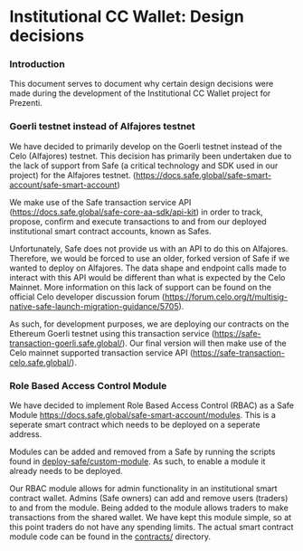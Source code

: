 # Institutional CC Wallet: Design decisions

### Introduction

This document serves to document why certain design decisions were made during the development of the Institutional CC Wallet project for Prezenti.

### Goerli testnet instead of Alfajores testnet

We have decided to primarily develop on the Goerli testnet instead of the Celo (Alfajores) testnet.
This decision has primarily been undertaken due to the lack of support from Safe (a critical technology and SDK used in our project) for the Alfajores testnet. (https://docs.safe.global/safe-smart-account/safe-smart-account)

We make use of the Safe transaction service API (https://docs.safe.global/safe-core-aa-sdk/api-kit) in order to track, propose, confirm and execute transactions to and from our deployed institutional smart contract accounts, known as Safes. 

Unfortunately, Safe does not provide us with an API to do this on Alfajores. Therefore, we would be forced to use an older, forked version of Safe if we wanted to deploy on Alfajores. The data shape and endpoint calls made to interact with this API would be different than what is expected by the Celo Mainnet. More information on this lack of support can be found on the official Celo developer discussion forum (https://forum.celo.org/t/multisig-native-safe-launch-migration-guidance/5705).

As such, for development purposes, we are deploying our contracts on the Ethereum Goerli testnet using this transaction service (https://safe-transaction-goerli.safe.global/). Our final version will then make use of the Celo mainnet supported transaction service API (https://safe-transaction-celo.safe.global/).

### Role Based Access Control Module

We have decided to implement Role Based Access Control (RBAC) as a Safe Module https://docs.safe.global/safe-smart-account/modules. This is a seperate smart contract which needs to be deployed on a seperate address.

Modules can be added and removed from a Safe by running the scripts found in [deploy-safe/custom-module](deploy-safe/custom-module). As such, to enable a module it already needs to be deployed.

Our RBAC module allows for admin functionality in an institutional smart contract wallet. Admins (Safe owners) can add and remove users (traders) to and from the module. Being added to the module allows traders to make transactions from the shared wallet. We have kept this module simple, so at this point traders do not have any spending limits. The actual smart contract module code can be found in the [contracts/](contracts) directory.
